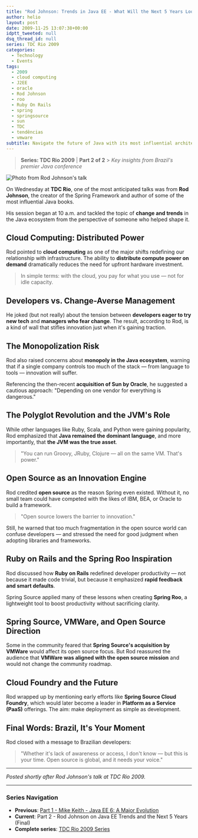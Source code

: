 ```yaml
---
title: "Rod Johnson: Trends in Java EE - What Will the Next 5 Years Look Like?"
author: helio
layout: post
date: 2009-11-25 13:07:38+00:00
idptt_tweeted: null
dsq_thread_id: null
series: TDC Rio 2009
categories:
  - Technology
  - Events
tags:
  - 2009
  - cloud computing
  - J2EE
  - oracle
  - Rod Johnson
  - roo
  - Ruby On Rails
  - spring
  - springsource
  - sun
  - TDC
  - tendências
  - vmware
subtitle: Navigate the future of Java with its most influential architect—explore Rod Johnson's prescient insights on cloud computing, polyglot JVM, and the open source revolution that shaped the next decade
---
```


> **Series: TDC Rio 2009** | **Part 2 of 2** > _Key insights from Brazil's premier Java conference_

![Photo from Rod Johnson's talk](/uploads/2009/11/dsc00655.jpg)

On Wednesday at **TDC Rio**, one of the most anticipated talks was from **Rod Johnson**, the creator of the Spring Framework and author of some of the most influential Java books.

His session began at 10 a.m. and tackled the topic of **change and trends** in the Java ecosystem from the perspective of someone who helped shape it.

## Cloud Computing: Distributed Power

Rod pointed to **cloud computing** as one of the major shifts redefining our relationship with infrastructure. The ability to **distribute compute power on demand** dramatically reduces the need for upfront hardware investment.

> In simple terms: with the cloud, you pay for what you use — not for idle capacity.

## Developers vs. Change-Averse Management

He joked (but not really) about the tension between **developers eager to try new tech** and **managers who fear change**. The result, according to Rod, is a kind of wall that stifles innovation just when it's gaining traction.

## The Monopolization Risk

Rod also raised concerns about **monopoly in the Java ecosystem**, warning that if a single company controls too much of the stack — from language to tools — innovation will suffer.

Referencing the then-recent **acquisition of Sun by Oracle**, he suggested a cautious approach: "Depending on one vendor for everything is dangerous."

## The Polyglot Revolution and the JVM's Role

While other languages like Ruby, Scala, and Python were gaining popularity, Rod emphasized that **Java remained the dominant language**, and more importantly, that **the JVM was the true asset**.

> "You can run Groovy, JRuby, Clojure — all on the same VM. That's power."

## Open Source as an Innovation Engine

Rod credited **open source** as the reason Spring even existed. Without it, no small team could have competed with the likes of IBM, BEA, or Oracle to build a framework.

> "Open source lowers the barrier to innovation."

Still, he warned that too much fragmentation in the open source world can confuse developers — and stressed the need for good judgment when adopting libraries and frameworks.

## Ruby on Rails and the Spring Roo Inspiration

Rod discussed how **Ruby on Rails** redefined developer productivity — not because it made code trivial, but because it emphasized **rapid feedback and smart defaults**.

Spring Source applied many of these lessons when creating **Spring Roo**, a lightweight tool to boost productivity without sacrificing clarity.

## Spring Source, VMWare, and Open Source Direction

Some in the community feared that **Spring Source's acquisition by VMWare** would affect its open source focus. But Rod reassured the audience that **VMWare was aligned with the open source mission** and would not change the community roadmap.

## Cloud Foundry and the Future

Rod wrapped up by mentioning early efforts like **Spring Source Cloud Foundry**, which would later become a leader in **Platform as a Service (PaaS)** offerings. The aim: make deployment as simple as development.

## Final Words: Brazil, It's Your Moment

Rod closed with a message to Brazilian developers:

> "Whether it's lack of awareness or access, I don't know — but this is your time. Open source is global, and it needs your voice."

---

_Posted shortly after Rod Johnson's talk at TDC Rio 2009._

---

### **Series Navigation**

- **Previous**: [Part 1 - Mike Keith - Java EE 6: A Major Evolution](../2009-11-20-mike-keith-java-ee-6-uma-grande-evolucao/)
- **Current**: Part 2 - Rod Johnson on Java EE Trends and the Next 5 Years (Final)
- **Complete series**: [TDC Rio 2009 Series](/series/tdc-rio-2009/)
